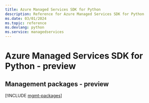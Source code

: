 ```yaml
---
title: Azure Managed Services SDK for Python
description: Reference for Azure Managed Services SDK for Python
ms.date: 03/01/2024
ms.topic: reference
ms.devlang: python
ms.service: managedservices
---
```

# Azure Managed Services SDK for Python - preview

## Management packages - preview
[!INCLUDE [mgmt-packages](managed-services-mgmt-index.md)]